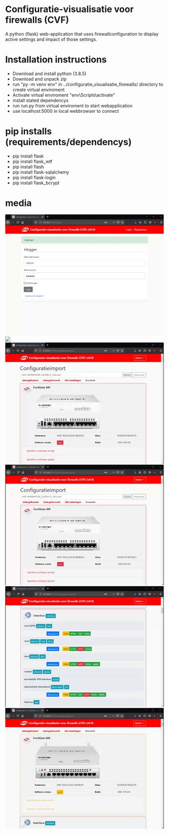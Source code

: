 # Configuratie-visualisatie voor firewalls (CVF)
A python (flask) web-application that uses firewallconfiguration to display active settings and impact of those settings.

# Installation instructions
- Download and install python (3.8.5)
- Download and unpack zip
- run "py -m venv env" in ../configuratie_visualisatie_firewalls/ directory to create virtual enviroment
- Activate virtual enviroment "env\Scripts\activate"
- install stated dependencys
- run run.py from virtual enviroment to start webapplication
- use localhost:5000 in local webbrowser to connect

# pip installs (requirements/dependencys)
- pip install flask
- pip install flask_wtf
- pip install flash
- pip install flask-sqlalchemy
- pip install flask-login
- pip install flask_bcrypt

# media 
![](configuratie_visualisatie_firewalls_webapp/cvf/demo/GIF/gif_CVF_1.gif)
![](configuratie_visualisatie_firewalls_webapp/cvf/demo/GIF/gif_CVF_3.gif)
![](configuratie_visualisatie_firewalls_webapp/cvf/demo/GIF/gif_CVF_2.gif) 
![](configuratie_visualisatie_firewalls_webapp/cvf/demo/GIF/gif_CVF_4.gif)
![](configuratie_visualisatie_firewalls_webapp/cvf/demo/GIF/gif_CVF_5.gif)
![](configuratie_visualisatie_firewalls_webapp/cvf/demo/GIF/gif_CVF_6.gif)

